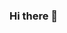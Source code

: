 ### Hi there 👋

<!--
**SoHungHin/SoHungHin** is a ✨ _special_ ✨ repository because its `README.md` (this file) appears on your GitHub profile.

Here are some ideas to get you started:

- 🔭 I’m currently working on homework
- 🌱 I’m currently learning maths
- ⚡ Fun fact: Love eating chocolate

